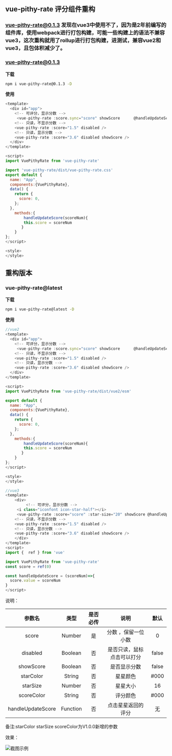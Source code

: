 ## vue-pithy-rate 评分组件重构

### vue-pithy-rate@0.1.3 发现在vue3中使用不了，因为是2年前编写的组件库，使用webpack进行打包构建，可能一些构建上的语法不兼容vue3，这次重构就用了rollup进行打包构建，进测试，兼容vue2和vue3，且包体积减少了。

### vue-pithy-rate@0.1.3

**下载**

```bash
npm i vue-pithy-rate@0.1.3 -D
```


**使用**
```js
<template>
  <div id="app">
    <!-- 可评分，显示分数 -->
     <vue-pithy-rate :score.sync="score" showScore      @handleUpdateScore="handleUpdateScore"/>
    <!-- 只读，不显示分数 -->
    <vue-pithy-rate :score="1.5" disabled />
    <!-- 只读，显示分数 -->
    <vue-pithy-rate :score="3.6" disabled showScore />
  </div>
</template>

<script>
import VuePithyRate from 'vue-pithy-rate'

import 'vue-pithy-rate/dist/vue-pithy-rate.css'
export default {
  name: "App",
  components:{VuePithyRate},
  data() {
    return {
      score: 0,
    };
  },
    methods:{
        handleUpdateScore(scoreNum){
        this.score = scoreNum
       }
    }
};
</script>

<style>
</style>
```


## 重构版本

### vue-pithy-rate@latest

**下载**

```bash
npm i vue-pithy-rate@latest -D
```

**使用**
```js
//vue2
<template>
  <div id="app">
    <!-- 可评分，显示分数 -->
     <vue-pithy-rate :score.sync="score" showScore      @handleUpdateScore="handleUpdateScore"/>
    <!-- 只读，不显示分数 -->
    <vue-pithy-rate :score="1.5" disabled />
    <!-- 只读，显示分数 -->
    <vue-pithy-rate :score="3.6" disabled showScore />
  </div>
</template>

<script>
import VuePithyRate from 'vue-pithy-rate/dist/vue2/esm'

export default {
  name: "App",
  components:{VuePithyRate},
  data() {
    return {
      score: 0,
    };
  },
    methods:{
        handleUpdateScore(scoreNum){
        this.score = scoreNum
       }
    }
};
</script>

<style>
</style>
```

```js
//vue3
<template>
    <div>
         <!-- 可评分，显示分数 -->
     <i class="iconfont icon-star-half"></i>
     <vue-pithy-rate :score="score" :star-size="20" showScore @handleUpdateScore="handleUpdateScore"/>
    <!-- 只读，不显示分数 -->
    <vue-pithy-rate :score="1.5" disabled />
    <!-- 只读，显示分数 -->
    <vue-pithy-rate :score="3.6" disabled showScore />
    </div>
</template>
<script>
import {  ref } from 'vue'

import VuePithyRate from 'vue-pithy-rate'
const score = ref(0)

const handleUpdateScore = (scoreNum)=>{
  score.value = scoreNum
}
</script>

```

说明：

|  参数名   |  类型   | 是否必传 |                 说明                  |    默认    |
| :-------: | :-----: | :------: | :-----------------------------------: | :-----:  |
|   score   | Number  |    是    |      分数 ，保留一位小数       | 0 |
| disabled  | Boolean |    否    | 是否只读，鼠标点击可以打分 | false |
| showScore | Boolean |    否    |        是否显示分数      | false |
| starColor | String |    否    |        星星颜色    | #000 | 
| starSize | Number |    否    |        星星大小    |  16 |
| scoreColor | String |    否    |        评分颜色    |  #000 |
| handleUpdateScore | Function |    否    |    点击星星返回的评分        |  无 |


备注:starColor starSize scoreColor为V1.0.0新增的参数

效果：

![截图示例](https://i.loli.net/2021/05/11/B3QyHCUxEe9cji4.png)
